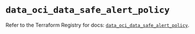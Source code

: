 # `data_oci_data_safe_alert_policy`

Refer to the Terraform Registry for docs: [`data_oci_data_safe_alert_policy`](https://registry.terraform.io/providers/oracle/oci/6.18.0/docs/data-sources/data_safe_alert_policy).
